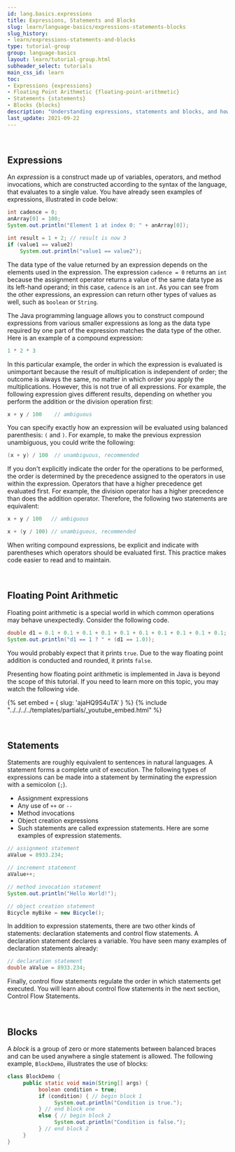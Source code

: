 ```yaml
---
id: lang.basics.expressions
title: Expressions, Statements and Blocks
slug: learn/language-basics/expressions-statements-blocks
slug_history:
- learn/expressions-statements-and-blocks
type: tutorial-group
group: language-basics
layout: learn/tutorial-group.html
subheader_select: tutorials
main_css_id: learn
toc:
- Expressions {expressions}
- Floating Point Arithmetic {floating-point-arithmetic}
- Statements {statements}
- Blocks {blocks}
description: "Understanding expressions, statements and blocks, and how to group statements into blocks."
last_update: 2021-09-22
---
```



<a id="expressions">&nbsp;</a>
## Expressions

An _expression_ is a construct made up of variables, operators, and method invocations, which are constructed according to the syntax of the language, that evaluates to a single value. You have already seen examples of expressions, illustrated in code below:

```java
int cadence = 0;
anArray[0] = 100;
System.out.println("Element 1 at index 0: " + anArray[0]);

int result = 1 + 2; // result is now 3
if (value1 == value2)
    System.out.println("value1 == value2");
```

The data type of the value returned by an expression depends on the elements used in the expression. The expression `cadence = 0` returns an `int` because the assignment operator returns a value of the same data type as its left-hand operand; in this case, `cadence` is an `int`. As you can see from the other expressions, an expression can return other types of values as well, such as `boolean` or `String`.

The Java programming language allows you to construct compound expressions from various smaller expressions as long as the data type required by one part of the expression matches the data type of the other. Here is an example of a compound expression:

```java
1 * 2 * 3
```

In this particular example, the order in which the expression is evaluated is unimportant because the result of multiplication is independent of order; the outcome is always the same, no matter in which order you apply the multiplications. However, this is not true of all expressions. For example, the following expression gives different results, depending on whether you perform the addition or the division operation first:

```java
x + y / 100    // ambiguous
```

You can specify exactly how an expression will be evaluated using balanced parenthesis: `(` and `)`. For example, to make the previous expression unambiguous, you could write the following:

```java
(x + y) / 100  // unambiguous, recommended
```

If you don't explicitly indicate the order for the operations to be performed, the order is determined by the precedence assigned to the operators in use within the expression. Operators that have a higher precedence get evaluated first. For example, the division operator has a higher precedence than does the addition operator. Therefore, the following two statements are equivalent:

```java
x + y / 100   // ambiguous

x + (y / 100) // unambiguous, recommended
```

When writing compound expressions, be explicit and indicate with parentheses which operators should be evaluated first. This practice makes code easier to read and to maintain.


<a id="floating-point-arithmetic">&nbsp;</a>
## Floating Point Arithmetic

Floating point arithmetic is a special world in which common operations may behave unexpectedly. Consider the following code.

```java
double d1 = 0.1 + 0.1 + 0.1 + 0.1 + 0.1 + 0.1 + 0.1 + 0.1 + 0.1 + 0.1;
System.out.println("d1 == 1 ? " + (d1 == 1.0));
```

You would probably expect that it prints `true`. Due to the way floating point addition is conducted and rounded, it prints `false`.

Presenting how floating point arithmetic is implemented in Java is beyond the scope of this tutorial. If you need to learn more on this topic, you may watch the following vide.

{% set embed = { slug: 'ajaHQ9S4uTA' } %}
{% include "../../../../templates/partials/_youtube_embed.html" %}


<a id="statements">&nbsp;</a>
## Statements

Statements are roughly equivalent to sentences in natural languages. A statement forms a complete unit of execution. The following types of expressions can be made into a statement by terminating the expression with a semicolon (`;`).

- Assignment expressions
- Any use of `++` or `--`
- Method invocations
- Object creation expressions
- Such statements are called expression statements. Here are some examples of expression statements.

```java
// assignment statement
aValue = 8933.234;

// increment statement
aValue++;

// method invocation statement
System.out.println("Hello World!");

// object creation statement
Bicycle myBike = new Bicycle();
```

In addition to expression statements, there are two other kinds of statements: declaration statements and control flow statements. A declaration statement declares a variable. You have seen many examples of declaration statements already:

```java
// declaration statement
double aValue = 8933.234;
```

Finally, control flow statements regulate the order in which statements get executed. You will learn about control flow statements in the next section, Control Flow Statements.


<a id="blocks">&nbsp;</a>
## Blocks

A _block_ is a group of zero or more statements between balanced braces and can be used anywhere a single statement is allowed. The following example, `BlockDemo`, illustrates the use of blocks:

```java
class BlockDemo {
     public static void main(String[] args) {
          boolean condition = true;
          if (condition) { // begin block 1
               System.out.println("Condition is true.");
          } // end block one
          else { // begin block 2
               System.out.println("Condition is false.");
          } // end block 2
     }
}
```

